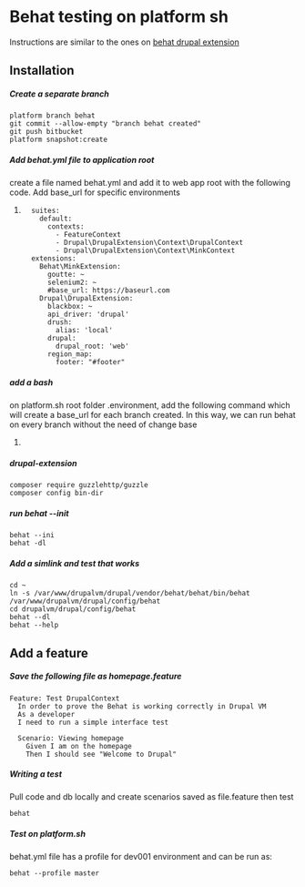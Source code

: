 # Behat testing on platform sh

Instructions are similar to the ones on [behat drupal extension](https://behat-drupal-extension.readthedocs.io/en/3.1/localinstall.html)

## Installation

##### Create a separate branch

```
platform branch behat
git commit --allow-empty "branch behat created"
git push bitbucket
platform snapshot:create
```

##### Add behat.yml file to application root

create a file named behat.yml and add it to web app root with the following code. Add base\_url for specific environments

1. ```
     suites:
       default:
         contexts:
           - FeatureContext
           - Drupal\DrupalExtension\Context\DrupalContext
           - Drupal\DrupalExtension\Context\MinkContext
     extensions:
       Behat\MinkExtension:
         goutte: ~
         selenium2: ~
         #base_url: https://baseurl.com
       Drupal\DrupalExtension:
         blackbox: ~
         api_driver: 'drupal' 
         drush:
           alias: 'local'
         drupal: 
           drupal_root: 'web' 
         region_map:
           footer: "#footer"
   ```

##### add a bash

on platform.sh root folder .environment, add the following command which will create a base\_url for each branch created. In this way, we can run behat on every branch without the need of change base

1. ```

   ```

##### drupal-extension

```
composer require guzzlehttp/guzzle
composer config bin-dir
```

##### run behat --init

```
behat --ini
behat -dl
```

##### Add a simlink and test that works

```
cd ~
ln -s /var/www/drupalvm/drupal/vendor/behat/behat/bin/behat /var/www/drupalvm/drupal/config/behat
cd drupalvm/drupal/config/behat
behat --dl
behat --help
```

## Add a feature

##### Save the following file as homepage.feature

```
Feature: Test DrupalContext
  In order to prove the Behat is working correctly in Drupal VM
  As a developer
  I need to run a simple interface test

  Scenario: Viewing homepage
    Given I am on the homepage
    Then I should see "Welcome to Drupal"
```

##### Writing a test

Pull code and db locally and create scenarios saved as file.feature then test

```
behat
```

##### Test on platform.sh

behat.yml file has a profile for dev001 environment and can be run as:

```
behat --profile master
```




